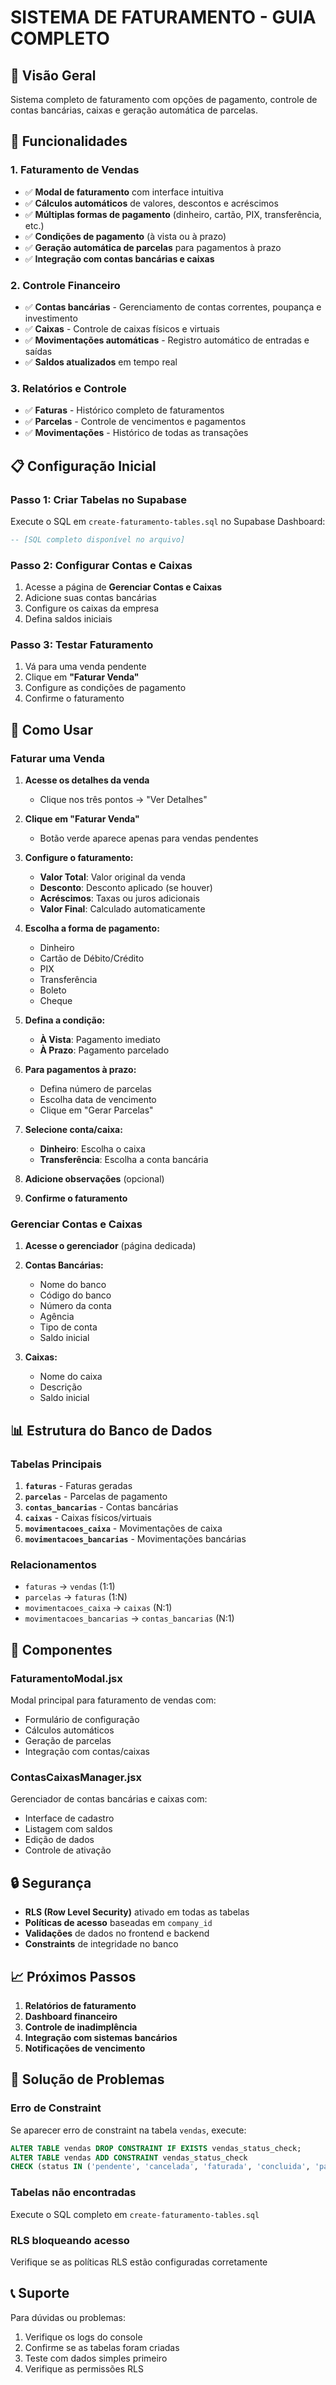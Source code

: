 # SISTEMA DE FATURAMENTO - GUIA COMPLETO

## 🎯 Visão Geral

Sistema completo de faturamento com opções de pagamento, controle de contas bancárias, caixas e geração automática de parcelas.

## 🚀 Funcionalidades

### 1. Faturamento de Vendas
- ✅ **Modal de faturamento** com interface intuitiva
- ✅ **Cálculos automáticos** de valores, descontos e acréscimos
- ✅ **Múltiplas formas de pagamento** (dinheiro, cartão, PIX, transferência, etc.)
- ✅ **Condições de pagamento** (à vista ou à prazo)
- ✅ **Geração automática de parcelas** para pagamentos à prazo
- ✅ **Integração com contas bancárias e caixas**

### 2. Controle Financeiro
- ✅ **Contas bancárias** - Gerenciamento de contas correntes, poupança e investimento
- ✅ **Caixas** - Controle de caixas físicos e virtuais
- ✅ **Movimentações automáticas** - Registro automático de entradas e saídas
- ✅ **Saldos atualizados** em tempo real

### 3. Relatórios e Controle
- ✅ **Faturas** - Histórico completo de faturamentos
- ✅ **Parcelas** - Controle de vencimentos e pagamentos
- ✅ **Movimentações** - Histórico de todas as transações

## 📋 Configuração Inicial

### Passo 1: Criar Tabelas no Supabase
Execute o SQL em `create-faturamento-tables.sql` no Supabase Dashboard:

```sql
-- [SQL completo disponível no arquivo]
```

### Passo 2: Configurar Contas e Caixas
1. Acesse a página de **Gerenciar Contas e Caixas**
2. Adicione suas contas bancárias
3. Configure os caixas da empresa
4. Defina saldos iniciais

### Passo 3: Testar Faturamento
1. Vá para uma venda pendente
2. Clique em **"Faturar Venda"**
3. Configure as condições de pagamento
4. Confirme o faturamento

## 🔧 Como Usar

### Faturar uma Venda

1. **Acesse os detalhes da venda**
   - Clique nos três pontos → "Ver Detalhes"

2. **Clique em "Faturar Venda"**
   - Botão verde aparece apenas para vendas pendentes

3. **Configure o faturamento:**
   - **Valor Total**: Valor original da venda
   - **Desconto**: Desconto aplicado (se houver)
   - **Acréscimos**: Taxas ou juros adicionais
   - **Valor Final**: Calculado automaticamente

4. **Escolha a forma de pagamento:**
   - Dinheiro
   - Cartão de Débito/Crédito
   - PIX
   - Transferência
   - Boleto
   - Cheque

5. **Defina a condição:**
   - **À Vista**: Pagamento imediato
   - **À Prazo**: Pagamento parcelado

6. **Para pagamentos à prazo:**
   - Defina número de parcelas
   - Escolha data de vencimento
   - Clique em "Gerar Parcelas"

7. **Selecione conta/caixa:**
   - **Dinheiro**: Escolha o caixa
   - **Transferência**: Escolha a conta bancária

8. **Adicione observações** (opcional)

9. **Confirme o faturamento**

### Gerenciar Contas e Caixas

1. **Acesse o gerenciador** (página dedicada)

2. **Contas Bancárias:**
   - Nome do banco
   - Código do banco
   - Número da conta
   - Agência
   - Tipo de conta
   - Saldo inicial

3. **Caixas:**
   - Nome do caixa
   - Descrição
   - Saldo inicial

## 📊 Estrutura do Banco de Dados

### Tabelas Principais

1. **`faturas`** - Faturas geradas
2. **`parcelas`** - Parcelas de pagamento
3. **`contas_bancarias`** - Contas bancárias
4. **`caixas`** - Caixas físicos/virtuais
5. **`movimentacoes_caixa`** - Movimentações de caixa
6. **`movimentacoes_bancarias`** - Movimentações bancárias

### Relacionamentos

- `faturas` → `vendas` (1:1)
- `parcelas` → `faturas` (1:N)
- `movimentacoes_caixa` → `caixas` (N:1)
- `movimentacoes_bancarias` → `contas_bancarias` (N:1)

## 🎨 Componentes

### FaturamentoModal.jsx
Modal principal para faturamento de vendas com:
- Formulário de configuração
- Cálculos automáticos
- Geração de parcelas
- Integração com contas/caixas

### ContasCaixasManager.jsx
Gerenciador de contas bancárias e caixas com:
- Interface de cadastro
- Listagem com saldos
- Edição de dados
- Controle de ativação

## 🔒 Segurança

- **RLS (Row Level Security)** ativado em todas as tabelas
- **Políticas de acesso** baseadas em `company_id`
- **Validações** de dados no frontend e backend
- **Constraints** de integridade no banco

## 📈 Próximos Passos

1. **Relatórios de faturamento**
2. **Dashboard financeiro**
3. **Controle de inadimplência**
4. **Integração com sistemas bancários**
5. **Notificações de vencimento**

## 🐛 Solução de Problemas

### Erro de Constraint
Se aparecer erro de constraint na tabela `vendas`, execute:

```sql
ALTER TABLE vendas DROP CONSTRAINT IF EXISTS vendas_status_check;
ALTER TABLE vendas ADD CONSTRAINT vendas_status_check 
CHECK (status IN ('pendente', 'cancelada', 'faturada', 'concluida', 'pago'));
```

### Tabelas não encontradas
Execute o SQL completo em `create-faturamento-tables.sql`

### RLS bloqueando acesso
Verifique se as políticas RLS estão configuradas corretamente

## 📞 Suporte

Para dúvidas ou problemas:
1. Verifique os logs do console
2. Confirme se as tabelas foram criadas
3. Teste com dados simples primeiro
4. Verifique as permissões RLS







